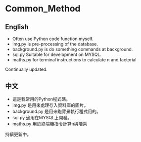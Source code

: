 # Common_Method
## English
* Often use Python code function myself.
* img.py is pre-processing of the database.
* background.py is do something commands at background.
* sql.py Suitable for development on MYSQL.
* maths.py for terminal instructions to calculate π and factorial

Continually updated.

## 中文
* 這是我常用的Python程式碼。
* img.py 是用來處理存入資料庫的圖片。
* background.py 是用來跑背景執行程式用的。
* sql.py 適用在MYSQL上開發。
* maths.py 用於終端機指令計算π與階乘

持續更新中。
